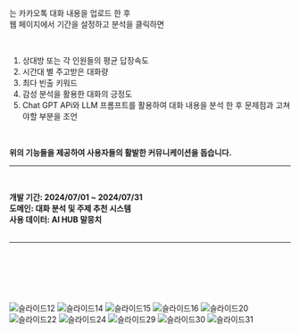 는 카카오톡 대화 내용을 업로드 한 후<br/> 
웹 페이지에서 기간을 설정하고 분석을 클릭하면 
&nbsp;

&nbsp;

1. 상대방 또는 각 인원들의 평균 답장속도
2. 시간대 별 주고받은 대화량
3. 최다 빈출 키워드 
4. 감성 분석을 활용한 대화의 긍정도
5. Chat GPT APi와 LLM 프롬프트를 활용하여 대화 내용을 분석 한 후 문제점과 고쳐야할 부분을 조언
&nbsp;

&nbsp;

**위의 기능들을 제공하여 사용자들의 활발한 커뮤니케이션을 돕습니다.**
&nbsp;
***
&nbsp;

**개발 기간: 2024/07/01 ~ 2024/07/31<br/>**
**도메인: 대화 분석 및 주제 추천 시스템<br/>**
**사용 데이터: AI HUB 말뭉치**<br/>
&nbsp;
***
&nbsp;

&nbsp;

&nbsp;

![슬라이드12](https://github.com/user-attachments/assets/bf0916f4-8a37-4c9d-a66e-1a8e3f84ec47)
![슬라이드14](https://github.com/user-attachments/assets/d3e92cef-2057-433b-9843-722521c25fb7)
![슬라이드15](https://github.com/user-attachments/assets/b9824c87-fc9f-440a-98d8-9fe7edd6e738)
![슬라이드16](https://github.com/user-attachments/assets/0e6aa520-9ff0-46ba-861b-9c2ffedd91d5)
![슬라이드20](https://github.com/user-attachments/assets/8da23d9c-5ece-4335-814b-c9e42fd25c37)
![슬라이드22](https://github.com/user-attachments/assets/5778cf25-0cf2-4c48-9c45-a38973d64818)
![슬라이드24](https://github.com/user-attachments/assets/eed3a9a4-89eb-411a-b2a9-a108bb96cd78)
![슬라이드29](https://github.com/user-attachments/assets/718af208-6f87-4889-bb14-f9b5f38f1963)
![슬라이드30](https://github.com/user-attachments/assets/cf631f51-5ce4-4c04-bb1a-e72e6f8cd131)
![슬라이드31](https://github.com/user-attachments/assets/4d8e36e8-b59d-4e49-94ba-c224da53c786)
